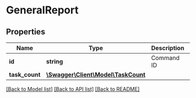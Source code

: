 # GeneralReport

## Properties
Name | Type | Description | Notes
------------ | ------------- | ------------- | -------------
**id** | **string** | Command ID | [optional] 
**task_count** | [**\Swagger\Client\Model\TaskCount**](TaskCount.md) |  | [optional] 

[[Back to Model list]](../../README.md#documentation-for-models) [[Back to API list]](../../README.md#documentation-for-api-endpoints) [[Back to README]](../../README.md)

